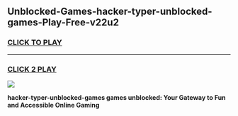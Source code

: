 
## Unblocked-Games-hacker-typer-unblocked-games-Play-Free-v22u2
<h3>
<a href="https://premium76.site?title=hacker-typer-unblocked-games&ref=21A">CLICK TO PLAY</a></h3>
<hr>

<h3>
<a href="https://premium76.site?title=hacker-typer-unblocked-games&ref=21A">CLICK 2 PLAY</a>
  
</h3>

<a href="https://premium76.site?title=hacker-typer-unblocked-games&ref=21A"><img src="https://clearcache.store/games.png"></a>


**hacker-typer-unblocked-games games unblocked: Your Gateway to Fun and Accessible Online Gaming**

